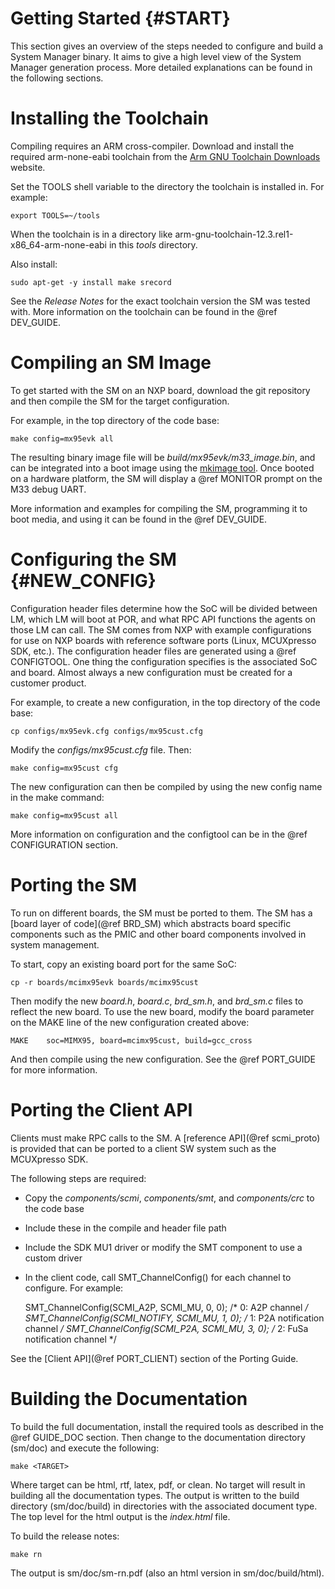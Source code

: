 Getting Started {#START}
===============

This section gives an overview of the steps needed to configure and build a System Manager binary. It aims to
give a high level view of the System Manager generation process. More detailed explanations can be found in
the following sections.

Installing the Toolchain
========================

Compiling requires an ARM cross-compiler. Download and install the required arm-none-eabi toolchain from
the [Arm GNU Toolchain Downloads](https://developer.arm.com/downloads/-/arm-gnu-toolchain-downloads)
website.

Set the TOOLS shell variable to the directory the toolchain is installed in. For example:

    export TOOLS=~/tools

When the toolchain is in a directory like arm-gnu-toolchain-12.3.rel1-x86_64-arm-none-eabi in this
*tools* directory.

Also install:

    sudo apt-get -y install make srecord

See the *Release Notes* for the exact toolchain version the SM was tested with. More information on
the toolchain can be found in the @ref DEV_GUIDE.

Compiling an SM Image
=====================

To get started with the SM on an NXP board, download the git repository and then compile the SM for the
target configuration.

For example, in the top directory of the code base:

    make config=mx95evk all

The resulting binary image file will be *build/mx95evk/m33_image.bin*, and can be integrated into a boot
image using the [mkimage tool](https://github.com/nxp-imx/imx-mkimage).
Once booted on a hardware platform, the SM will display a @ref MONITOR prompt on the M33 debug UART.

More information and examples for compiling the SM, programming it to boot media, and using it can be found
in the @ref DEV_GUIDE.

Configuring the SM {#NEW_CONFIG}
==================

Configuration header files determine how the SoC will be divided between LM, which LM will boot at POR,
and what RPC API functions the agents on those LM can call. The SM comes from NXP with example
configurations for use on NXP boards with reference software ports (Linux, MCUXpresso SDK, etc.). The
configuration header files are generated using a @ref CONFIGTOOL. One thing the configuration specifies
is the associated SoC and board. Almost always a new configuration must be created for a customer product.

For example, to create a new configuration, in the top directory of the code base:

    cp configs/mx95evk.cfg configs/mx95cust.cfg

Modify the *configs/mx95cust.cfg* file. Then:

    make config=mx95cust cfg

The new configuration can then be compiled by using the new config name in the make command:

    make config=mx95cust all

More information on configuration and the configtool can be in the @ref CONFIGURATION section.

Porting the SM
==============

To run on different boards, the SM must be ported to them. The SM has a [board layer of code](@ref BRD_SM)
which abstracts board specific components such as the PMIC and other board components involved in system
management.

To start, copy an existing board port for the same SoC:

    cp -r boards/mcimx95evk boards/mcimx95cust

Then modify the new *board.h*, *board.c*, *brd_sm.h*, and *brd_sm.c* files to reflect the new board. To
use the new board, modify the board parameter on the MAKE line of the new configuration created above:

    MAKE    soc=MIMX95, board=mcimx95cust, build=gcc_cross

And then compile using the new configuration. See the @ref PORT_GUIDE for more information.

Porting the Client API
======================

Clients must make RPC calls to the SM. A [reference API](@ref scmi_proto) is provided that can be ported
to a client SW system such as the MCUXpresso SDK.

The following steps are required:

- Copy the *components/scmi*, *components/smt*, and *components/crc* to the code base
- Include these in the compile and header file path
- Include the SDK MU1 driver or modify the SMT component to use a custom driver
- In the client code, call SMT_ChannelConfig() for each channel to configure. For example:


    SMT_ChannelConfig(SCMI_A2P, SCMI_MU, 0, 0);     /* 0: A2P channel */
    SMT_ChannelConfig(SCMI_NOTIFY, SCMI_MU, 1, 0);  /* 1: P2A notification channel */
    SMT_ChannelConfig(SCMI_P2A, SCMI_MU, 3, 0);     /* 2: FuSa notification channel */

See the [Client API](@ref PORT_CLIENT) section of the Porting Guide.

Building the Documentation
==========================

To build the full documentation, install the required tools as described in the @ref GUIDE_DOC
section. Then change to the documentation directory (sm/doc) and execute the following:

    make <TARGET>

Where target can be html, rtf, latex, pdf, or clean. No target will result in building
all the documentation types. The output is written to the build directory (sm/doc/build)
in directories with the associated document type. The top level for the html output
is the *index.html* file.

To build the release notes:

    make rn

The output is sm/doc/sm-rn.pdf (also an html version in sm/doc/build/html).

